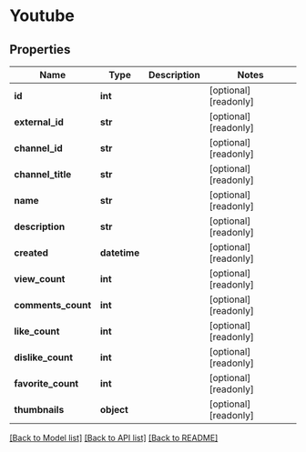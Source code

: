 # Youtube


## Properties
Name | Type | Description | Notes
------------ | ------------- | ------------- | -------------
**id** | **int** |  | [optional] [readonly] 
**external_id** | **str** |  | [optional] [readonly] 
**channel_id** | **str** |  | [optional] [readonly] 
**channel_title** | **str** |  | [optional] [readonly] 
**name** | **str** |  | [optional] [readonly] 
**description** | **str** |  | [optional] [readonly] 
**created** | **datetime** |  | [optional] [readonly] 
**view_count** | **int** |  | [optional] [readonly] 
**comments_count** | **int** |  | [optional] [readonly] 
**like_count** | **int** |  | [optional] [readonly] 
**dislike_count** | **int** |  | [optional] [readonly] 
**favorite_count** | **int** |  | [optional] [readonly] 
**thumbnails** | **object** |  | [optional] [readonly] 

[[Back to Model list]](../README.md#documentation-for-models) [[Back to API list]](../README.md#documentation-for-api-endpoints) [[Back to README]](../README.md)


